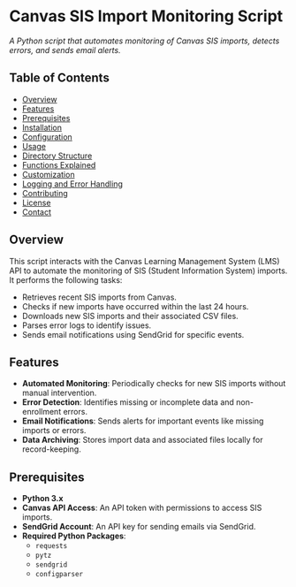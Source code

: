 # Canvas SIS Import Monitoring Script

*A Python script that automates monitoring of Canvas SIS imports, detects errors, and sends email alerts.*

## Table of Contents

- [Overview](#overview)
- [Features](#features)
- [Prerequisites](#prerequisites)
- [Installation](#installation)
- [Configuration](#configuration)
- [Usage](#usage)
- [Directory Structure](#directory-structure)
- [Functions Explained](#functions-explained)
- [Customization](#customization)
- [Logging and Error Handling](#logging-and-error-handling)
- [Contributing](#contributing)
- [License](#license)
- [Contact](#contact)

## Overview

This script interacts with the Canvas Learning Management System (LMS) API to automate the monitoring of SIS (Student Information System) imports. It performs the following tasks:

- Retrieves recent SIS imports from Canvas.
- Checks if new imports have occurred within the last 24 hours.
- Downloads new SIS imports and their associated CSV files.
- Parses error logs to identify issues.
- Sends email notifications using SendGrid for specific events.

## Features

- **Automated Monitoring**: Periodically checks for new SIS imports without manual intervention.
- **Error Detection**: Identifies missing or incomplete data and non-enrollment errors.
- **Email Notifications**: Sends alerts for important events like missing imports or errors.
- **Data Archiving**: Stores import data and associated files locally for record-keeping.

## Prerequisites

- **Python 3.x**
- **Canvas API Access**: An API token with permissions to access SIS imports.
- **SendGrid Account**: An API key for sending emails via SendGrid.
- **Required Python Packages**:
  - `requests`
  - `pytz`
  - `sendgrid`
  - `configparser`
